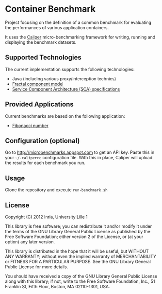 # Container Benchmark

Project focusing on the definition of a common benchmark for evaluating the performances of various application containers.

It uses the [Caliper](http://caliper.googlecode.com) micro-benchmarking framework for writing, running and displaying the benchmark datasets.


## Supported Technologies

The current implementation supports the following technologies:
- Java (including various proxy/interception technics)
- [Fractal component model](http://fractal.ow2.org)
- [Service Component Architecture (SCA) specifications](http://en.wikipedia.org/wiki/Service_Component_Architecture)


## Provided Applications

Current benchmarks are based on the following application:
- [Fibonacci number](http://en.wikipedia.org/wiki/Fibonacci_number)


## Configuration (optional)

Go to http://microbenchmarks.appspot.com to get an API key.
Paste this in your `~/.caliperrc` configuration file.
With this in place, Caliper will upload the results for each benchmark you run.


## Usage

Clone the repository and execute `run-benchmark.sh`


## License

Copyright (C) 2012 Inria, University Lille 1

This library is free software; you can redistribute it and/or
modify it under the terms of the GNU Library General Public
License as published by the Free Software Foundation; either
version 2 of the License, or (at your option) any later version.

This library is distributed in the hope that it will be useful,
but WITHOUT ANY WARRANTY; without even the implied warranty of
MERCHANTABILITY or FITNESS FOR A PARTICULAR PURPOSE.  See the GNU
Library General Public License for more details.

You should have received a copy of the GNU Library General Public
License along with this library; if not, write to the
Free Software Foundation, Inc., 51 Franklin St, Fifth Floor,
Boston, MA  02110-1301, USA.